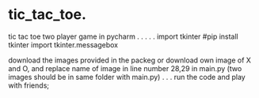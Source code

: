 # tic_tac_toe.
tic tac toe two player game in pycharm
.
.
.
.
.
import tkinter #pip install tkinter
import tkinter.messagebox

download the images provided in the packeg or download own image of X and O,
and replace name of image in line number 28,29 in main.py
(two images should be in same folder with main.py)
.
.
.
run the code and play with friends;
